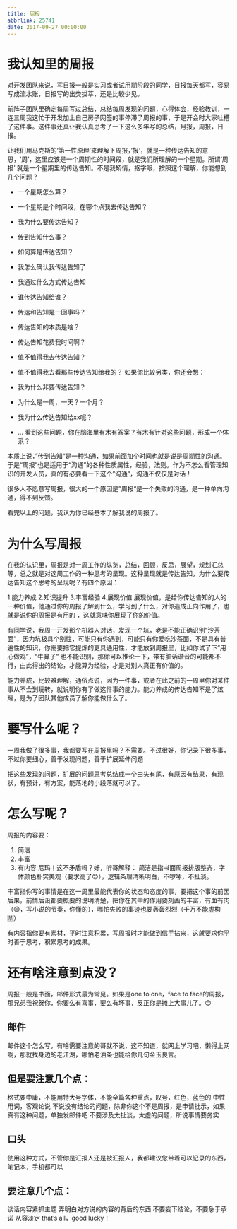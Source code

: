 ```yaml
---
title: 周报
abbrlink: 25741
date: 2017-09-27 00:00:00
---
```


# 我认知里的周报
对开发团队来说，写日报一般是实习或者试用期阶段的同学，日报每天都写，容易写成流水账，日报写的出类拔萃，还是比较少见。

前阵子团队里确定每周写过总结，总结每周发现的问题，心得体会，经验教训，一连三周我这忙于开发加上自己房子网签的事停滞了周报的事，于是开会时大家吐槽了这件事。这件事还真让我认真思考了一下这么多年写的总结，月报，周报，日报。

让我们用马克斯的‘第一性原理’来理解下周报，’报‘，就是一种传达告知的意思，‘周’，这里应该是一个周期性的时间段，就是我们所理解的一个星期。所谓‘周报’ 就是一个星期里的传达告知。不是我矫情，抠字眼，按照这个理解，你能想到几个问题？

- 一个星期怎么算？
- 一个星期是个时间段，在哪个点我去传达告知？
- 我为什么要传达告知？
- 传到告知什么事？
- 如何算是传达告知？
- 我怎么确认我传达告知了
- 我通过什么方式传达告知
- 谁传达告知给谁？
- 传达和告知是一回事吗？
- 传达告知的本质是啥？
- 传达告知花费我时间啊？
- 值不值得我去传达告知？
- 值不值得我去看那些传达告知给我的？
如果你比较另类，你还会想：

- 我为什么非要传达告知？
- 为什么是一周，一天？一个月？
- 我为什么传达告知给xx呢？
- ...
看到这些问题，你在脑海里有木有答案？有木有针对这些问题，形成一个体系？

本质上说，”传到告知“是一种沟通，如果前面加个时间也就是说是周期性的沟通。于是“周报”也是适用于“沟通”的各种性质属性，经验，法则。作为不怎么看管理知识的开发人员，真的有必要看一下这个“沟通“，沟通不仅仅是对话！

很多人不愿意写周报，很大的一个原因是”周报“是一个失败的沟通，是一种单向沟通，得不到反馈。

看完以上的问题，我认为你已经基本了解我说的周报了。

# 为什么写周报
在我的认识里，周报是对一周工作的纵览，总结，回顾，反思，展望，规划汇总等，总之就是对这周工作的一种思考的呈现。这种呈现就是传达告知，为什么要传达告知这个思考的呈现呢？有四个原因：

1.能力养成
2.知识提升
3.丰富经验
4.展现价值
展现价值，是给你传达告知的人的一种价值，他通过你的周报了解到什么，学习到了什么，对你造成正向作用了，也就是说你的周报是有用的 ，这就意味你展现了你的价值。

有同学说，我周一开发那个机器人对话，发现一个坑，老是不能正确识别“沙茶面”，因为坑极具个别性，可能只有你遇到，可能只有你爱吃沙茶面，不是具有普遍性的知识，你需要把它提炼的更具通用性，才能放到周报里，比如你试了下“用心做鸡”，“牛鼻子” 也不能识别，那你可以推论一下，带有脏话谐音的可能都不行，由此得出的结论，才能算为经验，才是对别人真正有价值的。

能力养成，比较难理解，通俗点说，因为一件事，或者在此之前的一周里你对某件事从不会到玩转，就说明你有了做这件事的能力。能力养成的传达告知不是了炫耀，是为了团队其他成员了解你能做什么了。

# 要写什么呢？
一周我做了很多事，我都要写在周报里吗？不需要。不过很好，你记录下很多事，不过你要细心，善于发现问题，善于扩展延伸问题

把这些发现的问题，扩展的问题思考总结成一个由头有尾，有原因有结果，有现状，有预计，有方案，能落地的小段落就可以了。

# 怎么写呢？
周报的内容要：

1. 简洁
2. 丰富
3. 有内容
尼玛！这不矛盾吗？好，听哥解释：
简洁是指书面周报排版整齐，字体颜色朴实美观（要求高了😊），逻辑条理清晰明白，不啰嗦，不扯淡。

丰富指你写的事情是在这一周里最能代表你的状态和态度的事，要把这个事的前因后果，前情后设都要概要的说明清楚，把你在其中的作用要刻画的丰富，有血有肉（😄，写小说的节奏，你懂的），哪怕失败的事迹也要轰轰烈烈（千万不能虚构🈲️）

有内容指你要有素材，平时注意积累，写周报时才能做到信手拈来，这就要求你平时善于思考，积累思考的成果。

# 还有啥注意到点没？
周报一般是书面，邮件形式最为常见。如果是one to one，face to face的周报，那兄弟我祝贺你，你要么有喜事，要么有坏事，反正你是摊上大事儿了。😊

## 邮件
邮件这个怎么写，有啥需要注意的哥就不说，这不知道，就网上学习吧，懒得上网啊，那就找身边的老江湖，哪怕老油条也能给你几句金玉良言。

## 但是要注意几个点：

格式要中庸，不能用特大号字体，不能全篇各种重点，叹号，红色，蓝色的
中性用词，客观论说
不说没有结论的问题，除非你这个不是周报，是申请批示，如果真有这种问题，单独发邮件吧
不要涉及太扯淡，太虚的问题，所说事情要务实
## 口头
使用这种方式，不管你是汇报人还是被汇报人，我都建议您带着可以记录的东西，笔记本，手机都可以

## 要注意几个点：

谈话内容紧抓主题
弄明白对方说的内容的背后的东西
不要妄下结论，不要急于承诺
从容淡定
that’s all，good lucky！